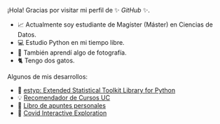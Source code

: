 ¡Hola! Gracias por visitar mi perfil de ✨ _GitHub_ ✨.

- 📈 Actualmente soy estudiante de Magíster (Máster) en Ciencias de Datos.
- 💻 Estudio Python en mi tiempo libre.
- 📸 También aprendí algo de fotografía.
- 🐈 Tengo dos gatos.

Algunos de mis desarrollos:
- 🐍 [estyp: Extended Statistical Toolkit Library for Python](https://pypi.org/project/estyp/)
- 💡 [Recomendador de Cursos UC](https://share.streamlit.io/estebanrucan/recomendador-cursos-uc/main/app/app.py)
- 📖 [Libro de apuntes personales](https://estebanrucan.github.io/personal-book/)
- 🦠 [Covid Interactive Exploration](https://estebanr.shinyapps.io/covid-interactive-exploration/)
